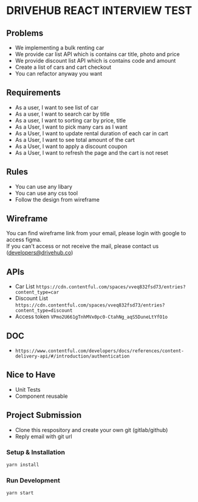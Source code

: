 # DRIVEHUB REACT INTERVIEW TEST

## Problems

- We implementing a bulk renting car
- We provide car list API which is contains car title, photo and price
- We provide discount list API which is contains code and amount
- Create a list of cars and cart checkout
- You can refactor anyway you want

## Requirements

- As a user, I want to see list of car
- As a user, I want to search car by title
- As a user, I want to sorting car by price, title
- As a User, I want to pick many cars as I want
- As a User, I want to update rental duration of each car in cart
- As a User, I want to see total amount of the cart
- As a User, I want to apply a discount coupon
- As a User, I want to refresh the page and the cart is not reset

## Rules

- You can use any libary
- You can use any css tool
- Follow the design from wireframe

## Wireframe

You can find wireframe link from your email, please login with google to access figma. <br/>
If you can't access or not receive the mail, please contact us (developers@drivehub.co)

## APIs

- Car List `https://cdn.contentful.com/spaces/vveq832fsd73/entries?content_type=car`
- Discount List `https://cdn.contentful.com/spaces/vveq832fsd73/entries?content_type=discount`
- Access token `VPmo2U661gTnhMVx0pc0-CtahNg_aqS5DuneLtYfO1o`

## DOC

- `https://www.contentful.com/developers/docs/references/content-delivery-api/#/introduction/authentication`

## Nice to Have

- Unit Tests
- Component reusable

## Project Submission

- Clone this respository and create your own git (gitlab/github)
- Reply email with git url

### Setup & Installation
```bash
yarn install
```

### Run Development

```bash
yarn start
```
